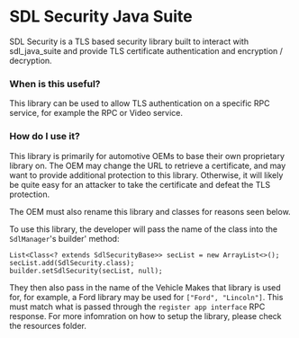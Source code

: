 # SDL Security Java Suite

SDL Security is a TLS based security library built to interact with sdl_java_suite and provide TLS certificate authentication and encryption / decryption.

### When is this useful?
This library can be used to allow TLS authentication on a specific RPC service, for example the RPC or Video service. 

### How do I use it?
This library is primarily for automotive OEMs to base their own proprietary library on. The OEM may change the URL to retrieve a certificate, and may want to provide additional protection to this library. Otherwise, it will likely be quite easy for an attacker to take the certificate and defeat the TLS protection.

The OEM must also rename this library and classes for reasons seen below.

To use this library, the developer will pass the name of the class into the `SdlManager`'s builder' method:
```
List<Class<? extends SdlSecurityBase>> secList = new ArrayList<>();
secList.add(SdlSecurity.class);
builder.setSdlSecurity(secList, null);
```

They then also pass in the name of the Vehicle Makes that library is used for, for example, a Ford library may be used for `["Ford", "Lincoln"]`. This must match what is passed through the `register app interface` RPC response. For more infomration on how to setup the library, please check the resources folder.